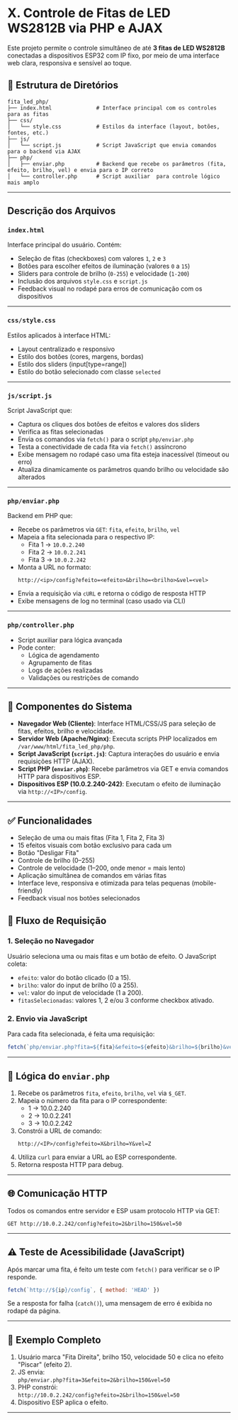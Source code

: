 
# X. Controle de Fitas de LED WS2812B via PHP e AJAX

Este projeto permite o controle simultâneo de até **3 fitas de LED WS2812B** conectadas a dispositivos ESP32 com IP fixo, por meio de uma interface web clara, responsiva e sensível ao toque.

## 📂 Estrutura de Diretórios

```
fita_led_php/
├── index.html              # Interface principal com os controles para as fitas
├── css/
│   └── style.css           # Estilos da interface (layout, botões, fontes, etc.)
├── js/
│   └── script.js           # Script JavaScript que envia comandos para o backend via AJAX
├── php/
│   ├── enviar.php          # Backend que recebe os parâmetros (fita, efeito, brilho, vel) e envia para o IP correto
│   └── controller.php      # Script auxiliar  para controle lógico mais amplo
```

---

## Descrição dos Arquivos

### `index.html`
Interface principal do usuário. Contém:
- Seleção de fitas (checkboxes) com valores `1`, `2` e `3`
- Botões para escolher efeitos de iluminação (valores `0` a `15`)
- Sliders para controle de brilho (`0-255`) e velocidade (`1-200`)
- Inclusão dos arquivos `style.css` e `script.js`
- Feedback visual no rodapé para erros de comunicação com os dispositivos

---

### `css/style.css`
Estilos aplicados à interface HTML:
- Layout centralizado e responsivo
- Estilo dos botões (cores, margens, bordas)
- Estilo dos sliders (input[type=range])
- Estilo do botão selecionado com classe `selected`

---

### `js/script.js`
Script JavaScript que:
- Captura os cliques dos botões de efeitos e valores dos sliders
- Verifica as fitas selecionadas
- Envia os comandos via `fetch()` para o script `php/enviar.php`
- Testa a conectividade de cada fita via `fetch()` assíncrono
- Exibe mensagem no rodapé caso uma fita esteja inacessível (timeout ou erro)
- Atualiza dinamicamente os parâmetros quando brilho ou velocidade são alterados

---

### `php/enviar.php`
Backend em PHP que:
- Recebe os parâmetros via `GET`: `fita`, `efeito`, `brilho`, `vel`
- Mapeia a fita selecionada para o respectivo IP:
  - Fita 1 → `10.0.2.240`
  - Fita 2 → `10.0.2.241`
  - Fita 3 → `10.0.2.242`
- Monta a URL no formato:
  ```
  http://<ip>/config?efeito=<efeito>&brilho=<brilho>&vel=<vel>
  ```
- Envia a requisição via `cURL` e retorna o código de resposta HTTP
- Exibe mensagens de log no terminal (caso usado via CLI)

---

### `php/controller.php` 
- Script auxiliar para lógica avançada 
- Pode conter:
  - Lógica de agendamento
  - Agrupamento de fitas
  - Logs de ações realizadas
  - Validações ou restrições de comando


---

## 🔧 Componentes do Sistema

- **Navegador Web (Cliente)**: Interface HTML/CSS/JS para seleção de fitas, efeitos, brilho e velocidade.
- **Servidor Web (Apache/Nginx)**: Executa scripts PHP localizados em `/var/www/html/fita_led_php/php`.
- **Script JavaScript (`script.js`)**: Captura interações do usuário e envia requisições HTTP (AJAX).
- **Script PHP (`enviar.php`)**: Recebe parâmetros via GET e envia comandos HTTP para dispositivos ESP.
- **Dispositivos ESP (10.0.2.240-242)**: Executam o efeito de iluminação via `http://<IP>/config`.

---

## ✅ Funcionalidades

- Seleção de uma ou mais fitas (Fita 1, Fita 2, Fita 3)
- 15 efeitos visuais com botão exclusivo para cada um
- Botão "Desligar Fita"
- Controle de brilho (0–255)
- Controle de velocidade (1–200, onde menor = mais lento)
- Aplicação simultânea de comandos em várias fitas
- Interface leve, responsiva e otimizada para telas pequenas (mobile-friendly)
- Feedback visual nos botões selecionados


## 🔁 Fluxo de Requisição

### 1. Seleção no Navegador

Usuário seleciona uma ou mais fitas e um botão de efeito. O JavaScript coleta:
- `efeito`: valor do botão clicado (0 a 15).
- `brilho`: valor do input de brilho (0 a 255).
- `vel`: valor do input de velocidade (1 a 200).
- `fitasSelecionadas`: valores 1, 2 e/ou 3 conforme checkbox ativado.

### 2. Envio via JavaScript

Para cada fita selecionada, é feita uma requisição:

```javascript
fetch(`php/enviar.php?fita=${fita}&efeito=${efeito}&brilho=${brilho}&vel=${vel}`);
```

---

## 🧠 Lógica do `enviar.php`

1. Recebe os parâmetros `fita`, `efeito`, `brilho`, `vel` via `$_GET`.
2. Mapeia o número da fita para o IP correspondente:
   - 1 → 10.0.2.240
   - 2 → 10.0.2.241
   - 3 → 10.0.2.242
3. Constrói a URL de comando:
   ```
   http://<IP>/config?efeito=X&brilho=Y&vel=Z
   ```
4. Utiliza `curl` para enviar a URL ao ESP correspondente.
5. Retorna resposta HTTP para debug.

---

## 🌐 Comunicação HTTP

Todos os comandos entre servidor e ESP usam protocolo HTTP via GET:

```
GET http://10.0.2.242/config?efeito=2&brilho=150&vel=50
```

---

## ⚠️ Teste de Acessibilidade (JavaScript)

Após marcar uma fita, é feito um teste com `fetch()` para verificar se o IP responde.

```javascript
fetch(`http://${ip}/config`, { method: 'HEAD' })
```

Se a resposta for falha (`catch()`), uma mensagem de erro é exibida no rodapé da página.

---

## 📌 Exemplo Completo

1. Usuário marca "Fita Direita", brilho 150, velocidade 50 e clica no efeito "Piscar" (efeito 2).
2. JS envia:  
   `php/enviar.php?fita=3&efeito=2&brilho=150&vel=50`
3. PHP constrói:  
   `http://10.0.2.242/config?efeito=2&brilho=150&vel=50`
4. Dispositivo ESP aplica o efeito.

---
